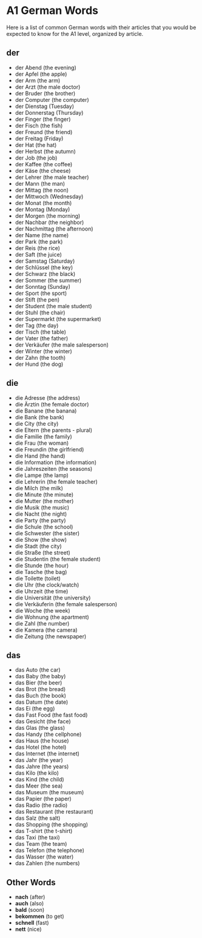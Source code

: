 # A1 German Words

Here is a list of common German words with their articles that you would be expected to know for the A1 level,
organized by article.

## der

* der Abend (the evening)
* der Apfel (the apple)
* der Arm (the arm)
* der Arzt (the male doctor)
* der Bruder (the brother)
* der Computer (the computer)
* der Dienstag (Tuesday)
* der Donnerstag (Thursday)
* der Finger (the finger)
* der Fisch (the fish)
* der Freund (the friend)
* der Freitag (Friday)
* der Hat (the hat)
* der Herbst (the autumn)
* der Job (the job)
* der Kaffee (the coffee)
* der Käse (the cheese)
* der Lehrer (the male teacher)
* der Mann (the man)
* der Mittag (the noon)
* der Mittwoch (Wednesday)
* der Monat (the month)
* der Montag (Monday)
* der Morgen (the morning)
* der Nachbar (the neighbor)
* der Nachmittag (the afternoon)
* der Name (the name)
* der Park (the park)
* der Reis (the rice)
* der Saft (the juice)
* der Samstag (Saturday)
* der Schlüssel (the key)
* der Schwarz (the black)
* der Sommer (the summer)
* der Sonntag (Sunday)
* der Sport (the sport)
* der Stift (the pen)
* der Student (the male student)
* der Stuhl (the chair)
* der Supermarkt (the supermarket)
* der Tag (the day)
* der Tisch (the table)
* der Vater (the father)
* der Verkäufer (the male salesperson)
* der Winter (the winter)
* der Zahn (the tooth)
* der Hund (the dog)

## die

* die Adresse (the address)
* die Ärztin (the female doctor)
* die Banane (the banana)
* die Bank (the bank)
* die City (the city)
* die Eltern (the parents - plural)
* die Familie (the family)
* die Frau (the woman)
* die Freundin (the girlfriend)
* die Hand (the hand)
* die Information (the information)
* die Jahreszeiten (the seasons)
* die Lampe (the lamp)
* die Lehrerin (the female teacher)
* die Milch (the milk)
* die Minute (the minute)
* die Mutter (the mother)
* die Musik (the music)
* die Nacht (the night)
* die Party (the party)
* die Schule (the school)
* die Schwester (the sister)
* die Show (the show)
* die Stadt (the city)
* die Straße (the street)
* die Studentin (the female student)
* die Stunde (the hour)
* die Tasche (the bag)
* die Toilette (toilet)
* die Uhr (the clock/watch)
* die Uhrzeit (the time)
* die Universität (the university)
* die Verkäuferin (the female salesperson)
* die Woche (the week)
* die Wohnung (the apartment)
* die Zahl (the number)
* die Kamera (the camera)
* die Zeitung (the newspaper)

## das

* das Auto (the car)
* das Baby (the baby)
* das Bier (the beer)
* das Brot (the bread)
* das Buch (the book)
* das Datum (the date)
* das Ei (the egg)
* das Fast Food (the fast food)
* das Gesicht (the face)
* das Glas (the glass)
* das Handy (the cellphone)
* das Haus (the house)
* das Hotel (the hotel)
* das Internet (the internet)
* das Jahr (the year)
* das Jahre (the years)
* das Kilo (the kilo)
* das Kind (the child)
* das Meer (the sea)
* das Museum (the museum)
* das Papier (the paper)
* das Radio (the radio)
* das Restaurant (the restaurant)
* das Salz (the salt)
* das Shopping (the shopping)
* das T-shirt (the t-shirt)
* das Taxi (the taxi)
* das Team (the team)
* das Telefon (the telephone)
* das Wasser (the water)
* das Zahlen (the numbers)

## Other Words

* **nach** (after)
* **auch** (also)
* **bald** (soon)
* **bekommen** (to get)
* **schnell** (fast)
* **nett** (nice)

